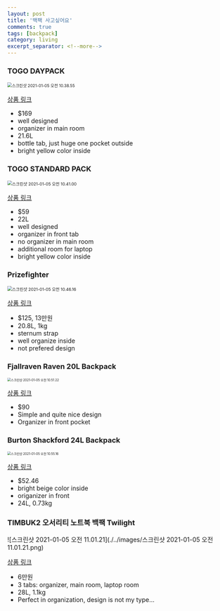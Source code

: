 ```yaml
---
layout: post
title: '백팩 사고싶어요'
comments: true
tags: [backpack]
category: living
excerpt_separator: <!--more-->
---
```


### TOGO DAYPACK




<img src="./../images/스크린샷 2021-01-05 오전 10.38.55.png" alt="스크린샷 2021-01-05 오전 10.38.55" style="zoom:65%;" />



[상품 링크](https://topodesigns.com/collections/backpacks/products/daypack?variant=729740001&avad=223489_a1f251ef9)



- $169
- well designed
- organizer in main room
- 21.6L
- bottle tab, just huge one pocket outside
- bright yellow color inside

### TOGO STANDARD PACK
<img src="./../images/스크린샷 2021-01-05 오전 10.41.00.png" alt="스크린샷 2021-01-05 오전 10.41.00" style="zoom:67%;" />



[상품 링크](https://topodesigns.com/collections/work-bags/products/standard-pack-1?variant=33192137883701)

- $59
- 22L
- well designed
- organizer in front tab
- no organizer in main room
- additional room for laptop
- bright yellow color inside


### Prizefighter
<img src="./../images/스크린샷 2021-01-05 오전 10.46.16.png" alt="스크린샷 2021-01-05 오전 10.46.16" style="zoom:67%;" />

[상품 링크](https://store.musinsa.com/app/goods/1096764)

- $125, 13만원
- 20.8L, 1kg
- sternum strap
- well organize inside
- not prefered design

### Fjallraven Raven 20L Backpack
<img src="./../images/스크린샷 2021-01-05 오전 10.51.22.png" alt="스크린샷 2021-01-05 오전 10.51.22" style="zoom:50%;" />

[상품 링크](https://www.backcountry.com/fjallraven-raven-20-backpack?skid=FJR009S-DEEFOR-ONESIZ&ti=U2VhcmNoIFJlc3VsdHM6ZmphbGxyYXZlbiBiYWNrcGFjazoxOjQ6ZmphbGxyYXZlbiBiYWNrcGFjaw==)

- $90
- Simple and quite nice design
- Organizer in front pocket

### Burton Shackford 24L Backpack
<img src="./../images/스크린샷 2021-01-05 오전 10.55.16.png" alt="스크린샷 2021-01-05 오전 10.55.16" style="zoom:50%;" />

[상품 링크](https://www.backcountry.com/burton-shackford-24l-backpack?skid=BUR024D-HYTRRICO-ONESIZ&ti=UExQIENhdDpFdmVyeWRheSBQYWNrczo3OjM4OmJjLWV2ZXJ5ZGF5LXBhY2tz)


- $52.46
- bright beige color inside
- origanizer in front
- 24L, 0.73kg


### TIMBUK2 오서리티 노트북 백팩 Twilight
![스크린샷 2021-01-05 오전 11.01.21](./../images/스크린샷 2021-01-05 오전 11.01.21.png)

[상품 링크](http://www.attopangea.com/shop/goods/goods_view.php?goodsno=10320&category=016002)

- 6만원
- 3 tabs: organizer, main room, laptop room
- 28L, 1.1kg
- Perfect in organization, design is not my type...
